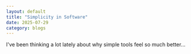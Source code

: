 ```yaml
---
layout: default
title: "Simplicity in Software"
date: 2025-07-29
category: blogs
---
```


I've been thinking a lot lately about why simple tools feel so much better...

